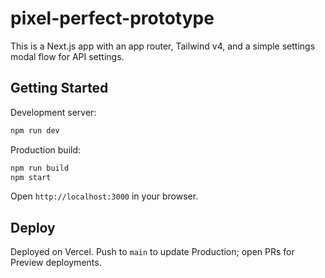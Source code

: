 # pixel-perfect-prototype

This is a Next.js app with an app router, Tailwind v4, and a simple settings modal flow for API settings.

## Getting Started

Development server:

```bash
npm run dev
```

Production build:

```bash
npm run build
npm start
```

Open `http://localhost:3000` in your browser.

## Deploy

Deployed on Vercel. Push to `main` to update Production; open PRs for Preview deployments.
